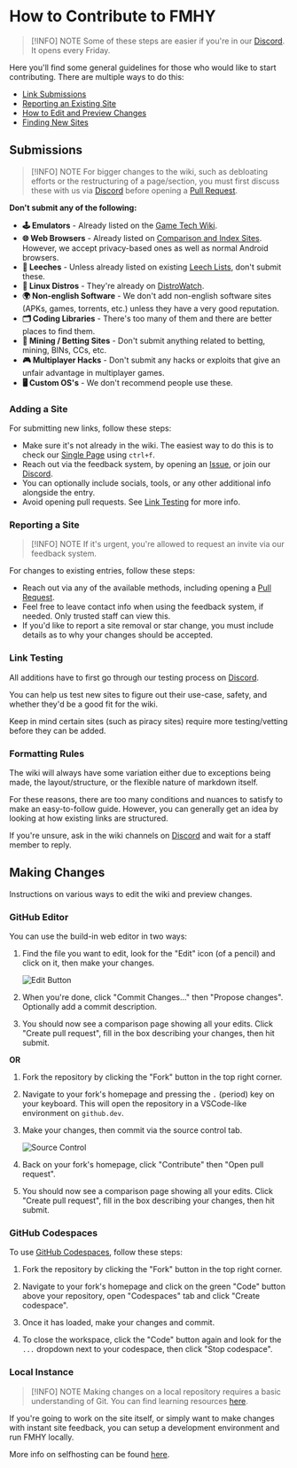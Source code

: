 # How to Contribute to FMHY

> [!INFO] NOTE
> Some of these steps are easier if you're in our [Discord](https://rentry.co/fmhy-invite). It opens every Friday.

Here you'll find some general guidelines for those who would like to start contributing. There are multiple ways to do this: 

- [Link Submissions](#additions)
- [Reporting an Existing Site](#reporting-a-site)
- [How to Edit and Preview Changes](#making-changes)
- [Finding New Sites](https://www.reddit.com/r/FREEMEDIAHECKYEAH/wiki/find-new-sites/)

## Submissions

> [!INFO] NOTE
> For bigger changes to the wiki, such as debloating efforts or the restructuring of a page/section, you must first discuss these with us via [Discord](https://rentry.co/fmhy-invite) before opening a [Pull Request](https://github.com/fmhy/edit/pulls).

**Don't submit any of the following:**

- **🕹️ Emulators** - Already listed on the [Game Tech Wiki](https://emulation.gametechwiki.com/index.php/Main_Page).
- **🌐 Web Browsers** - Already listed on [Comparison and Index Sites](/internet-tools#browser-tools). However, we accept privacy-based ones as well as normal Android browsers.
- **🔻 Leeches** - Unless already listed on existing [Leech Lists](../downloadpiracyguide#leeches-debrid), don't submit these.
- **🐧 Linux Distros** - They're already on [DistroWatch](https://distrowatch.com/).
- **🌍 Non-english Software** - We don't add non-english software sites (APKs, games, torrents, etc.) unless they have a very good reputation.
- **🗂️ Coding Libraries** - There's too many of them and there are better places to find them.
- **🎲 Mining / Betting Sites** - Don't submit anything related to betting, mining, BINs, CCs, etc.
- **🎮 Multiplayer Hacks** - Don't submit any hacks or exploits that give an unfair advantage in multiplayer games.
- **🖥️ Custom OS's** - We don't recommend people use these.

### Adding a Site

For submitting new links, follow these steps:

- Make sure it's not already in the wiki. The easiest way to do this is to check our [Single Page](https://api.fmhy.net/single-page) using `ctrl+f`.
- Reach out via the feedback system, by opening an [Issue](https://github.com/fmhy/edit/issues), or join our [Discord](https://rentry.co/fmhy-invite).
- You can optionally include socials, tools, or any other additional info alongside the entry.
- Avoid opening pull requests. See [Link Testing](#link-testing) for more info.

### Reporting a Site

> [!INFO] NOTE
> If it's urgent, you're allowed to request an invite via our feedback system.

For changes to existing entries, follow these steps:

- Reach out via any of the available methods, including opening a [Pull Request](https://github.com/fmhy/edit/pulls).
- Feel free to leave contact info when using the feedback system, if needed. Only trusted staff can view this.
- If you'd like to report a site removal or star change, you must include details as to why your changes should be accepted.

### Link Testing

All additions have to first go through our testing process on [Discord](https://rentry.co/fmhy-invite).

You can help us test new sites to figure out their use-case, safety, and whether they'd be a good fit for the wiki.

Keep in mind certain sites (such as piracy sites) require more testing/vetting before they can be added.

### Formatting Rules

The wiki will always have some variation either due to exceptions being made, the layout/structure, or the flexible nature of markdown itself.

For these reasons, there are too many conditions and nuances to satisfy to make an easy-to-follow guide. However, you can generally get an idea by looking at how existing links are structured.

If you're unsure, ask in the wiki channels on [Discord](https://rentry.co/fmhy-invite) and wait for a staff member to reply.

## Making Changes

Instructions on various ways to edit the wiki and preview changes. 

### GitHub Editor

You can use the build-in web editor in two ways:

1. Find the file you want to edit, look for the "Edit" icon (of a pencil) and click on it, then make your changes.

    ![Edit Button](https://i.imgur.com/lnQfeo3.png)

2. When you're done, click "Commit Changes..." then "Propose changes". Optionally add a commit description.

3. You should now see a comparison page showing all your edits. Click "Create pull request", fill in the box describing your changes, then hit submit.

**OR**

1. Fork the repository by clicking the "Fork" button in the top right corner.

2. Navigate to your fork's homepage and pressing the `.` (period) key on your keyboard. This will open the repository in a VSCode-like environment on `github.dev`.

3. Make your changes, then commit via the source control tab.
    
    ![Source Control](https://files.catbox.moe/pa571v.png)

4. Back on your fork's homepage, click "Contribute" then "Open pull request".

5. You should now see a comparison page showing all your edits. Click "Create pull request", fill in the box describing your changes, then hit submit.

### GitHub Codespaces

To use [GitHub Codespaces](https://github.com/features/codespaces), follow these steps:

1. Fork the repository by clicking the "Fork" button in the top right corner.

2. Navigate to your fork's homepage and click on the green "Code" button above your repository, open "Codespaces" tab and click "Create codespace".

3. Once it has loaded, make your changes and commit.

4. To close the workspace, click the "Code" button again and look for the `...` dropdown next to your codespace, then click "Stop codespace".

### Local Instance

> [!INFO] NOTE
> Making changes on a local repository requires a basic understanding of Git. You can find learning resources [here](/edupiracyguide#developer-learning).

If you're going to work on the site itself, or simply want to make changes with instant site feedback, you can setup a development environment and run FMHY locally.

More info on selfhosting can be found [here](/other/selfhosting.md).